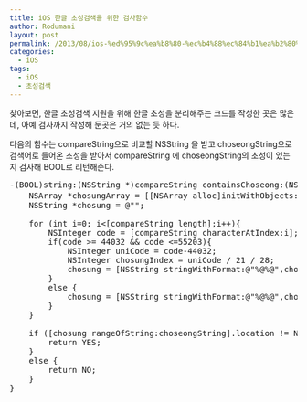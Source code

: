 ```yaml
---
title: iOS 한글 초성검색을 위한 검사함수
author: Rodumani
layout: post
permalink: /2013/08/ios-%ed%95%9c%ea%b8%80-%ec%b4%88%ec%84%b1%ea%b2%80%ec%83%89%ec%9d%84-%ec%9c%84%ed%95%9c-%ea%b2%80%ec%82%ac%ed%95%a8%ec%88%98/
categories:
  - iOS
tags:
  - iOS
  - 초성검색
---
```

찾아보면, 한글 초성검색 지원을 위해 한글 초성을 분리해주는 코드를 작성한 곳은 많은데, 아예 검사까지 작성해 둔곳은 거의 없는 듯 하다. 

다음의 함수는 compareString으로 비교할 NSString 을 받고 choseongString으로 검색어로 들어온 초성을 받아서 compareString 에 choseongString의 초성이 있는지 검사해 BOOL로 리턴해준다. 

<pre class="lang:objc decode:true " >-(BOOL)string:(NSString *)compareString containsChoseong:(NSString *)choseongString{
    NSArray *chosungArray = [[NSArray alloc]initWithObjects:@"ㄱ",@"ㄲ",@"ㄴ",@"ㄷ",@"ㄸ",@"ㄹ",@"ㅁ",@"ㅂ",@"ㅃ",@"ㅅ",@"ㅆ",@"ㅇ",@"ㅈ",@"ㅉ",@"ㅊ",@"ㅋ",@"ㅌ",@"ㅍ",@"ㅎ", nil];
    NSString *chosung = @"";
    
    for (int i=0; i&lt;[compareString length];i++){
        NSInteger code = [compareString characterAtIndex:i];
        if(code &gt;= 44032 && code &lt;=55203){
            NSInteger uniCode = code-44032;
            NSInteger chosungIndex = uniCode / 21 / 28;
            chosung = [NSString stringWithFormat:@"%@%@",chosung,[chosungArray objectAtIndex:chosungIndex]];
        }
        else {
            chosung = [NSString stringWithFormat:@"%@%@",chosung,[compareString substringWithRange:NSMakeRange(i,1)]];
        }
    }
    
    if ([chosung rangeOfString:choseongString].location != NSNotFound){
        return YES;
    }
    else {
        return NO;
    }
}</pre>